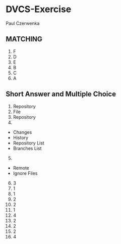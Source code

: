 # DVCS-Exercise
Paul Czerwenka


## MATCHING

1. F
2. D
3. E
4. B
5. C
6. A

## Short Answer and Multiple Choice

1. Repository
2. File
3. Repository
4. 
 - Changes
 - History
 - Repository List
 - Branches List
5. 
 - Remote
 - Ignore Files
6. 3
7. 1
8. 1
9. 2
10. 2
11. 1
12. 4
13. 2
14. 2
15. 2
16. 4
